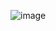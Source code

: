 ![image](https://github.com/envhi/Youtube-Transcript/assets/104694478/74445529-8f67-4687-aa3f-76b8e70cbeac)
